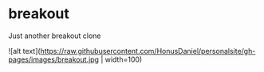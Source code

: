 # breakout
Just another breakout clone

![alt text](https://raw.githubusercontent.com/HonusDaniel/personalsite/gh-pages/images/breakout.jpg | width=100)
